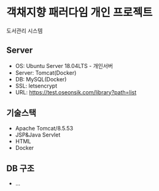 # 객채지향 패러다임 개인 프로젝트
도서관리 시스템
## Server
- OS: Ubuntu Server 18.04LTS - 개인서버
- Server: Tomcat(Docker)
- DB: MySQL(Docker)
- SSL: letsencrypt
- URL: https://test.oseonsik.com/library?path=list

## 기술스택
- Apache Tomcat/8.5.53
- JSP&Java Servlet
- HTML
- Docker

## DB 구조
- ...